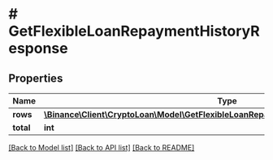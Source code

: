 # # GetFlexibleLoanRepaymentHistoryResponse

## Properties

Name | Type | Description | Notes
------------ | ------------- | ------------- | -------------
**rows** | [**\Binance\Client\CryptoLoan\Model\GetFlexibleLoanRepaymentHistoryResponseRowsInner[]**](GetFlexibleLoanRepaymentHistoryResponseRowsInner.md) |  | [optional]
**total** | **int** |  | [optional]

[[Back to Model list]](../../README.md#models) [[Back to API list]](../../README.md#endpoints) [[Back to README]](../../README.md)
